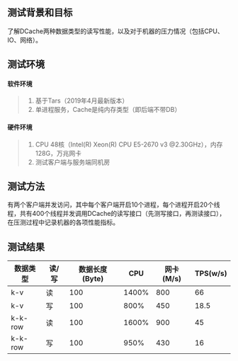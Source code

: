 ## 测试背景和目标
了解DCache两种数据类型的读写性能，以及对于机器的压力情况（包括CPU、IO、网络）。

## 测试环境
#### 软件环境
> 1. 基于Tars（2019年4月最新版本）
> 2. 单进程服务，Cache是纯内存类型（即后端不带DB）

#### 硬件环境
> 1. CPU 48核（Intel(R) Xeon(R) CPU E5-2670 v3 @2.30GHz），内存128G，万兆网卡
> 2. 测试客户端与服务端同机房

## 测试方法
有两个客户端并发访问，其中每个客户端开启10个进程，每个进程开启20个线程，共有400个线程并发调用DCache的读写接口（先测写接口，再测读接口），在压测过程中记录机器的各项性能指标。

## 测试结果

数据类型 | 读/写 | 数据长度(Byte) | CPU | 网卡(M/s) | TPS(w/s) 
---|---|---|---|---|---
k-v | 读 | 100 | 1400% | 800 | 66 
k-v | 写 | 100 | 800% | 450 | 18.5
k-k-row | 读 | 100 | 1600% | 900 | 45
k-k-row | 写 | 100 | 950% | 430 | 16